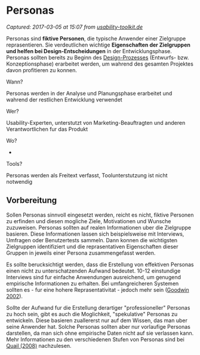 # Personas

_Captured: 2017-03-05 at 15:07 from [usability-toolkit.de](http://usability-toolkit.de/usability-methoden/personas/)_

Personas sind **fiktive Personen**, die typische Anwender einer Zielgruppe reprasentieren. Sie verdeutlichen wichtige **Eigenschaften der Zielgruppen **und helfen bei** Design-Entscheidungen** in der Entwicklungsphase. Personas sollten bereits zu Beginn des [Design-Prozesses](http://usability-toolkit.de/usability/usability-in-web-projekten/) (Entwurfs- bzw. Konzeptionsphase) erarbeitet werden, um wahrend des gesamten Projektes davon profitieren zu konnen.

Wann?

Personas werden in der Analyse und Planungsphase erarbeitet und wahrend der restlichen Entwicklung verwendet

Wer?

Usability-Experten, unterstutzt von Marketing-Beauftragten und anderen Verantwortlichen fur das Produkt

Wo?

-

Tools?

Personas werden als Freitext verfasst, Toolunterstutzung ist nicht notwendig

## Vorbereitung

Sollen Personas sinnvoll eingesetzt werden, reicht es nicht, fiktive Personen zu erfinden und diesen mogliche Ziele, Motivationen und Wunsche zuzuweisen. Personas sollten auf realen Informationen uber die Zielgruppe basieren. Diese Informationen lassen sich beispielsweise mit Interviews, Umfragen oder Benutzertests sammeln. Dann konnen die wichtigsten Zielgruppen identifiziert und die reprasentativen Eigenschaften dieser Gruppen in jeweils einer Persona zusammengefasst werden.

Es sollte berucksichtigt werden, dass die Erstellung von effektiven Personas einen nicht zu unterschatzenden Aufwand bedeutet. 10-12 einstundige Interviews sind fur einfache Anwendungen ausreichend, um genugend empirische Informationen zu erhalten. Bei umfangreicheren Systemen sollten es - fur eine hohere Reprasentativitat - jedoch mehr sein ([Goodwin 2002](http://usability-toolkit.de/usability-methoden/personas/)).

Sollte der Aufwand fur die Erstellung derartiger "professioneller" Personas zu hoch sein, gibt es auch die Moglichkeit, "spekulative" Personas zu entwickeln. Diese basieren zuallererst nur auf dem Wissen, das man uber seine Anwender hat. Solche Personas sollten aber nur vorlaufige Personas darstellen, da man sich ohne empirische Daten nicht auf sie verlassen kann. Mehr Informationen zu den verschiedenen Stufen von Personas sind bei [Quail (2008)](http://usability-toolkit.de/usability-methoden/personas/) nachzulesen.
